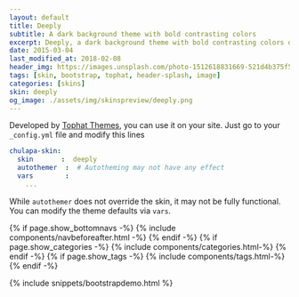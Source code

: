 ```yaml
---
layout: default
title: Deeply
subtitle: A dark background theme with bold contrasting colors
excerpt: Deeply, a dark background theme with bold contrasting colors developed by Tophat Themes.
date: 2015-03-04
last_modified_at: 2018-02-08
header_img: https://images.unsplash.com/photo-1512618831669-521d4b375f5d?ixlib=rb-1.2.1&ixid=eyJhcHBfaWQiOjEyMDd9&auto=format&fit=crop&w=1000&q=80
tags: [skin, bootstrap, tophat, header-splash, image]
categories: [skins]
skin: deeply
og_image: ./assets/img/skinspreview/deeply.png
---
```



Developed by [Tophat Themes](https://themesguide.github.io/top-hat/dist/), you can use it on your site. Just go to your `_config.yml` file and modify this lines

```yaml
chulapa-skin: 
  skin       :  deeply
  autothemer  :  # Autotheming may not have any effect
  vars        :    
    ...
```


While `autothemer` does not override the skin, it may not be fully functional. You can modify the theme defaults via `vars`.




{% if page.show_bottomnavs -%}
{% include components/navbeforeafter.html -%}
{% endif -%}
{% if page.show_categories -%}
{% include components/categories.html-%}
{% endif -%}
{% if page.show_tags -%}
{% include components/tags.html-%}
{% endif -%}


{% include snippets/bootstrapdemo.html  %}
